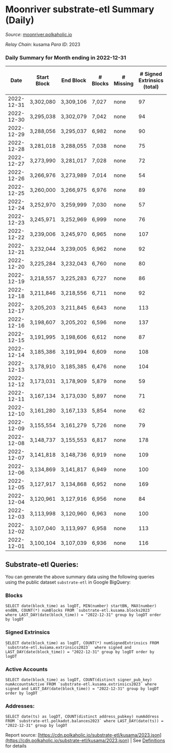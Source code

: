# Moonriver substrate-etl Summary (Daily)

_Source_: [moonriver.polkaholic.io](https://moonriver.polkaholic.io)

*Relay Chain*: kusama
*Para ID*: 2023



### Daily Summary for Month ending in 2022-12-31


| Date | Start Block | End Block | # Blocks | # Missing | # Signed Extrinsics (total) | # Active Accounts | # Addresses with Balances | # Events | # Transfers | # XCM Transfers In | # XCM Transfers Out |
| ---- | ----------- | --------- | -------- | --------- | --------------------------- | ----------------- | ------------------------- | -------- | ----------- | ------------------ | ------------------- |
| 2022-12-31 | 3,302,080 | 3,309,106 | 7,027 | none  | 97 | 60 | 583,988 | 483,715 | 3,581 ($487,551.22) | 47 ($13,358.96) | 64 ($51,725.38) |
| 2022-12-30 | 3,295,038 | 3,302,079 | 7,042 | none  | 94 | 60 | 578,995 | 500,778 | 4,804 ($821,707.41) | 49 ($14,856.34) | 71 ($12,149.54) |
| 2022-12-29 | 3,288,056 | 3,295,037 | 6,982 | none  | 90 | 45 | 578,908 | 495,457 | 4,997 ($2,616,982.68) | 27 ($17,385.34) | 63 ($32,924.87) |
| 2022-12-28 | 3,281,018 | 3,288,055 | 7,038 | none  | 75 | 51 | 578,842 | 506,627 | 5,150 ($860,791.29) | 48 ($19,767.68) | 53 ($20,301.90) |
| 2022-12-27 | 3,273,990 | 3,281,017 | 7,028 | none  | 72 | 43 | 578,783 | 512,899 | 5,775 ($1,052,312.93) | 49 ($9,434.88) | 61 ($32,622.20) |
| 2022-12-26 | 3,266,976 | 3,273,989 | 7,014 | none  | 54 | 41 | 578,684 | 618,927 | 6,378 ($1,213,339.81) | 33 ($6,048.86) | 53 ($66,362.29) |
| 2022-12-25 | 3,260,000 | 3,266,975 | 6,976 | none  | 89 | 54 | 578,609 | 923,617 | 16,712 ($9,467,348.00) | 110 ($258,329.92) | 75 ($93,220.72) |
| 2022-12-24 | 3,252,970 | 3,259,999 | 7,030 | none  | 57 | 39 | 578,496 | 451,743 | 4,106 ($578,995.36) | 33 ($7,836.15) | 47 ($2,902.94) |
| 2022-12-23 | 3,245,971 | 3,252,969 | 6,999 | none  | 76 | 42 | 578,430 | 420,459 | 2,734 ($1,102,682.54) | 59 ($90,765.57) | 67 ($210,792.96) |
| 2022-12-22 | 3,239,006 | 3,245,970 | 6,965 | none  | 107 | 61 | 578,347 | 447,503 | 3,571 ($2,095,931.17) | 48 ($48,219.71) | 52 ($6,820.93) |
| 2022-12-21 | 3,232,044 | 3,239,005 | 6,962 | none  | 92 | 55 | 578,255 | 452,340 | 3,706 ($460,533.25) | 59 ($24,718.94) | 63 ($31,663.91) |
| 2022-12-20 | 3,225,284 | 3,232,043 | 6,760 | none  | 80 | 46 | 578,145 | 452,989 | 4,349 ($680,704.53) | 75 ($36,611.97) | 60 ($275,102.85) |
| 2022-12-19 | 3,218,557 | 3,225,283 | 6,727 | none  | 86 | 66 | 578,046 | 461,113 | 4,242 ($943,002.28) | 58 ($52,504.20) | 40 ($14,811.01) |
| 2022-12-18 | 3,211,846 | 3,218,556 | 6,711 | none  | 92 | 60 | 577,937 | 440,341 | 3,117 ($2,065,369.86) | 34 ($4,858.01) | 25 ($53,569.24) |
| 2022-12-17 | 3,205,203 | 3,211,845 | 6,643 | none  | 113 | 64 | 577,802 | 524,865 | 5,872 ($1,203,404.03) | 39 ($29,059.88) | 35 ($24,526.95) |
| 2022-12-16 | 3,198,607 | 3,205,202 | 6,596 | none  | 137 | 72 | 577,641 | 547,858 | 7,029 ($1,688,651.63) | 47 ($6,640.05) | 48 ($19,539.97) |
| 2022-12-15 | 3,191,995 | 3,198,606 | 6,612 | none  | 87 | 60 | 577,493 | 456,960 | 3,564 ($836,425.83) | 46 ($26,592.73) | 50 ($15,584.71) |
| 2022-12-14 | 3,185,386 | 3,191,994 | 6,609 | none  | 108 | 65 | 577,305 | 460,582 | 4,057 ($808,908.73) | 37 ($16,809.21) | 58 ($34,307.99) |
| 2022-12-13 | 3,178,910 | 3,185,385 | 6,476 | none  | 104 | 68 | 577,174 | 483,012 | 5,332 ($1,108,583.68) | 52 ($69,520.79) | 39 ($115,826.44) |
| 2022-12-12 | 3,173,031 | 3,178,909 | 5,879 | none  | 59 | 49 | 576,989 | 411,139 | 3,480 ($2,756,734.19) | 31 ($10,055.17) | 41 ($180,316.63) |
| 2022-12-11 | 3,167,134 | 3,173,030 | 5,897 | none  | 71 | 43 | 576,851 | 406,021 | 3,828 ($1,154,345.65) | 32 ($166,120.78) | 53 ($72,703.54) |
| 2022-12-10 | 3,161,280 | 3,167,133 | 5,854 | none  | 62 | 45 | 576,731 | 403,520 | 3,929 ($910,834.11) | 13 ($4,178.09) | 44 ($23,586.18) |
| 2022-12-09 | 3,155,554 | 3,161,279 | 5,726 | none  | 79 | 43 | 576,621 | 387,947 | 3,488 ($942,963.56) | 19 ($3,967.76) | 42 ($2,164.63) |
| 2022-12-08 | 3,148,737 | 3,155,553 | 6,817 | none  | 178 | 65 |  | 458,868 | 4,178 ($1,764,670.72) | 31 ($5,318.88) | 61 ($13,626.67) |
| 2022-12-07 | 3,141,818 | 3,148,736 | 6,919 | none  | 109 | 53 | 576,480 | 463,101 | 4,315 ($1,727,500.40) | 35 ($15,698.33) | 64 ($59,729.77) |
| 2022-12-06 | 3,134,869 | 3,141,817 | 6,949 | none  | 100 | 54 | 576,387 | 465,424 | 4,185 ($1,215,141.47) | 20 ($3,365.81) | 60 ($31,004.51) |
| 2022-12-05 | 3,127,917 | 3,134,868 | 6,952 | none  | 169 | 82 | 576,299 | 552,623 | 9,246 ($2,585,048.65) | 43 ($40,297.64) | 71 ($105,160.25) |
| 2022-12-04 | 3,120,961 | 3,127,916 | 6,956 | none  | 84 | 59 | 576,198 | 483,572 | 4,717 ($1,465,916.90) | 35 ($9,273.56) | 66 ($43,022.00) |
| 2022-12-03 | 3,113,998 | 3,120,960 | 6,963 | none  | 100 | 55 | 576,056 | 462,301 | 3,997 ($1,180,137.23) | 18 ($2,535.89) | 55 ($13,375.82) |
| 2022-12-02 | 3,107,040 | 3,113,997 | 6,958 | none  | 113 | 75 | 575,868 | 542,737 | 7,829 ($2,540,991.18) | 31 ($39,581.13) | 59 ($36,871.97) |
| 2022-12-01 | 3,100,104 | 3,107,039 | 6,936 | none  | 116 | 69 | 575,702 | 606,694 | 12,220 ($4,341,692.50) | 63 ($90,453.71) | 107 ($147,010.09) |

## Substrate-etl Queries:
You can generate the above summary data using the following queries using the public dataset `substrate-etl` in Google BigQuery:


### Blocks
```
SELECT date(block_time) as logDT, MIN(number) startBN, MAX(number) endBN, COUNT(*) numBlocks FROM `substrate-etl.kusama.blocks2023`  where LAST_DAY(date(block_time)) = "2022-12-31" group by logDT order by logDT
```


### Signed Extrinsics
```
SELECT date(block_time) as logDT, COUNT(*) numSignedExtrinsics FROM `substrate-etl.kusama.extrinsics2023`  where signed and LAST_DAY(date(block_time)) = "2022-12-31" group by logDT order by logDT
```


### Active Accounts
```
SELECT date(block_time) as logDT, COUNT(distinct signer_pub_key) numAccountsActive FROM `substrate-etl.kusama.extrinsics2023` where signed and LAST_DAY(date(block_time)) = "2022-12-31" group by logDT order by logDT
```


### Addresses:
```
SELECT date(ts) as logDT, COUNT(distinct address_pubkey) numAddress FROM `substrate-etl.polkadot.balances2023` where LAST_DAY(date(ts)) = "2022-12-31" group by logDT
```



Report source: [https://cdn.polkaholic.io/substrate-etl/kusama/2023.json](https://cdn.polkaholic.io/substrate-etl/kusama/2023.json) | See [Definitions](/DEFINITIONS.md) for details
